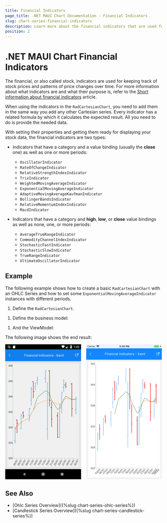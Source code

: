```yaml
---
title: Financial Indicators
page_title: .NET MAUI Chart Documentation - Financial Indicators
slug: chart-series-financial-indicators
description: Learn more about the financial indicators that are used for keeping track of stock prices and patterns of price changes over time.
position: 2
---
```


# .NET MAUI Chart Financial Indicators

The financial, or also called stock, indicators are used for keeping track of stock prices and patterns of price changes over time. For more information about what indicators are and what their purpose is, refer to the [Short information about financial indicators](https://www.investopedia.com/terms/t/technicalindicator.asp) article.

When using the indicators in the `RadCartesianChart`, you need to add them in the same way you add any other Cartesian series. Every indicator has a related formula by which it calculates the expected result. All you need to do is provide the needed data.

With setting their properties and getting them ready for displaying your stock data, the financial indicators are two types:

* Indicators that have a category and a value binding (usually the **close** one) as well as one or more periods:  

  * `OscillatorIndicator`
  * `RateOfChangeIndicator`
  * `RelativeStrengthIndexIndicator`
  * `TrixIndicator`
  * `WeightedMovingAverageIndicator`
  * `ExponentialMovingAverageIndicator`
  * `AdaptiveMovingAverageKaufmanIndicator`
  * `BollingerBandsIndicator`
  * `RelativeMomentumIndexIndicator`
  * `MacdIndicator`

* Indicators that have a category and **high**, **low**, or **close** value bindings as well as none, one, or more periods:

  * `AverageTrueRangeIndicator`
  * `CommodityChannelIndexIndicator`
  * `StochasticFastIndicator`
  * `StochasticSlowIndicator`
  * `TrueRangeIndicator`
  * `UltimateOscillatorIndicator`

## Example

The following example shows how to create a basic `RadCartesianChart` with an OHLC Series and how to set some `ExponentialMovingAverageIndicator` instances with different periods.

1. Define the `RadCartesianChart`.

 <snippet id='chart-series-indicators-xaml' />

1. Define the business model:

 <snippet id='chart-ohlc-datapoint-csharp' />



 1. And the ViewModel:

  <snippet id='chart-financial-indicator-viewmodel' />


The following image shows the end result:

![Chart Financial Indicators](images/indicators_series.png)

## See Also

- [Ohlc Series Overview]({%slug chart-series-ohlc-series%})
- [Candlestick Series Overview]({%slug chart-series-candlestick-series%})
